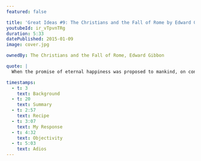 ```yaml
---
featured: false

title: 'Great Ideas #9: The Christians and the Fall of Rome by Edward Gibbon'
youtubeId: ir_vTpvnTRg
duration: 5:33
datePublished: 2015-01-09
image: cover.jpg

ownedBy: The Christians and the Fall of Rome, Edward Gibbon

quote: |
  When the promise of eternal happiness was proposed to mankind, on condition of adopting the faith, and of observing the precepts of the gospel, it is no wonder that so advantageous an offer should have been accepted by great numbers of every religion, of every rank, and of every province in the Roman empire.

timestamps:
  - t: 3
    text: Background
  - t: 20
    text: Summary
  - t: 2:57
    text: Recipe
  - t: 3:07
    text: My Response
  - t: 4:32
    text: Objectivity
  - t: 5:03
    text: Adios
---
```

